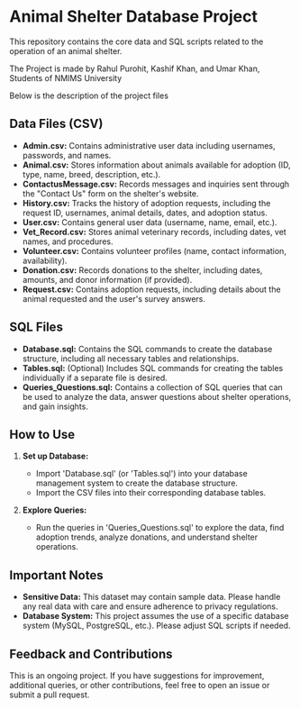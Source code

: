 # Animal Shelter Database Project

This repository contains the core data and SQL scripts related to the operation of an animal shelter.

The Project is made by Rahul Purohit, Kashif Khan, and Umar Khan, Students of NMIMS University

Below is the description of the project files

## Data Files (CSV)

* **Admin.csv:** Contains administrative user data including usernames, passwords, and names.
* **Animal.csv:** Stores information about animals available for adoption (ID, type, name, breed, description, etc.).
* **ContactusMessage.csv:** Records messages and inquiries sent through the "Contact Us" form on the shelter's website.
* **History.csv:** Tracks the history of adoption requests, including the request ID, usernames, animal details, dates, and adoption status.
* **User.csv:** Contains general user data (username, name, email, etc.).
* **Vet_Record.csv:** Stores animal veterinary records, including dates, vet names, and procedures.
* **Volunteer.csv:**  Contains volunteer profiles (name, contact information, availability).
* **Donation.csv:** Records donations to the shelter, including dates, amounts, and donor information (if provided).
* **Request.csv:** Contains adoption requests, including details about the animal requested and the user's survey answers.

## SQL Files

* **Database.sql:** Contains the SQL commands to create the database structure, including all necessary tables and relationships.
* **Tables.sql:** (Optional) Includes SQL commands for creating the tables individually if a separate file is desired.
* **Queries_Questions.sql:** Contains a collection of SQL queries that can be used to analyze the data, answer questions about shelter operations, and gain insights.

## How to Use

1. **Set up Database:**
    *   Import 'Database.sql' (or 'Tables.sql') into your database management system to create the database structure.
    *   Import the CSV files into their corresponding database tables.

2. **Explore Queries:**
    *   Run the queries in 'Queries_Questions.sql' to explore the data, find adoption trends, analyze donations, and understand shelter operations.

## Important Notes

* **Sensitive Data:** This dataset may contain sample data. Please handle any real data with care and ensure adherence to privacy regulations.
* **Database System:** This project assumes the use of a specific database system (MySQL, PostgreSQL, etc.). Please adjust SQL scripts if needed. 

## Feedback and Contributions

This is an ongoing project. If you have suggestions for improvement, additional queries, or other contributions, feel free to open an issue or submit a pull request. 
